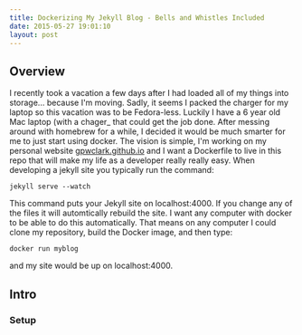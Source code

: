 ```yaml
---
title: Dockerizing My Jekyll Blog - Bells and Whistles Included
date: 2015-05-27 19:01:10 
layout: post
---
```


## Overview
I recently took a vacation a few days after I had loaded all of my things 
into storage... because I'm moving. Sadly, it seems I packed the charger for
my laptop so this vacation was to be Fedora-less. Luckily I have a 6 year old
Mac laptop (with a chager_ that could get the job done. After messing around
with homebrew for a while, I decided it would be much smarter for me to just
start using docker. The vision is simple, I'm working on my personal website
[gpwclark.github.io](http://github.com/gpwclark/gpwclark/github.io) and I want
a Dockerfile to live in this repo that will make my life as a developer really
really easy. When developing a jekyll site you typically run the command:
```
jekyll serve --watch
```
This command puts your Jekyll site on localhost:4000. If you change any of the
files it will automtically rebuild the site. I want any computer with docker
to be able to do this automatically. That means on any computer I could clone 
my repository, build the Docker image, and then type:
```
docker run myblog
```
and my site would be up on localhost:4000.

## Intro

### Setup


